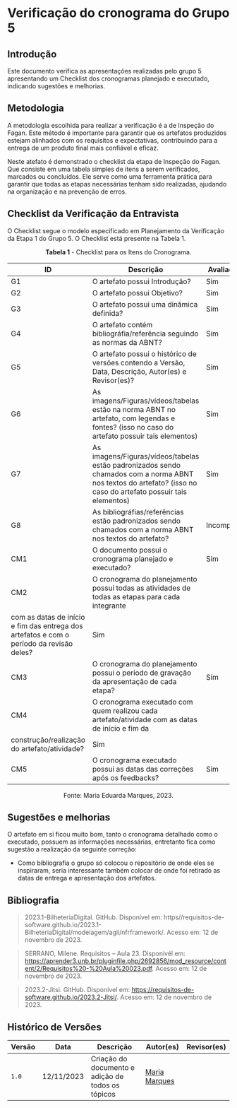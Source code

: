 # Verificação do cronograma do Grupo 5

## Introdução

Este documento verifica as apresentações realizadas pelo grupo 5 apresentando um Checklist dos cronogramas planejado e executado, indicando sugestões e melhorias.

## Metodologia

A metodologia escolhida para realizar a verificação é a de Inspeção do Fagan. Este método é importante para garantir que os artefatos produzidos estejam alinhados com os requisitos e expectativas, contribuindo para a entrega de um produto final mais confiável e eficaz. 

Neste atefato é demonstrado o checklist da etapa de Inspeção do Fagan. Que consiste em uma tabela simples de itens a serem verificados, marcados ou concluídos. Ele serve como uma ferramenta prática para garantir que todas as etapas necessárias tenham sido realizadas, ajudando na organização e na prevenção de erros.

## Checklist da Verificação da Entravista

O Checklist segue o modelo especificado em Planejamento da Verificação da Etapa 1 do Grupo 5. O Checklist está presente na Tabela 1.

<center>

**Tabela 1** - Checklist para os Itens do Cronograma.

| ID | Descrição | Avaliação | Observações |
| ---| -------- | --------- | ------------ |
| G1  | O artefato possui Introdução? | Sim |  |
| G2  | O artefato possui Objetivo? | Sim |  |
| G3  | O artefato possui uma dinâmica definida? | Sim |  |
| G4  | O artefato contém bibliográfia/referência seguindo as normas da ABNT? | Sim |  |
| G5  | O artefato possui o histórico de versões contendo a Versão, Data, Descrição, Autor(es) e Revisor(es)? | Sim |  |
| G6  | As imagens/Figuras/vídeos/tabelas estão na norma ABNT no artefato, com legendas e fontes? (isso no caso do artefato possuir tais elementos) | Sim |  |
| G7  | As imagens/Figuras/vídeos/tabelas estão padronizados sendo chamados com a norma ABNT nos textos do artefato? (isso no caso do artefato possuir tais elementos) | Sim |  |
| G8  | As bibliográfias/referências estão padronizados sendo chamados com a norma ABNT nos textos do artefato?  | Incompleto |  |
| CM1 | O documento possui o cronograma planejado e executado? | Sim |  |
| CM2 | O cronograma do planejamento possui todas as atividades de todas as etapas para cada integrante
com as datas de início e fim das entrega dos artefatos e com o período da revisão deles? | Sim |  |
| CM3 | O cronograma do planejamento possui o período de gravação da apresentação de cada etapa? | Sim |  |
| CM4 | O cronograma executado com quem realizou cada artefato/atividade com as datas de início e fim da
construção/realização do artefato/atividade? | Sim |  |
| CM5 |O cronograma executado possui as datas das correções após os feedbacks? | Sim |  |


Fonte: Maria Eduarda Marques, 2023.

</center>

## Sugestões e melhorias

O artefato em si ficou muito bom, tanto o cronograma detalhado como o executado, possuem as informações necessárias, entretanto fica como sugestão a realização da seguinte correção:
  - Como bibliografia o grupo só colocou o repositório de onde eles se inspiraram, seria interessante também colocar de onde foi retirado as datas de entrega e apresentação dos artefatos.
  

## Bibliografia

> 2023.1-BilheteriaDigital. GitHub. Disponível em: https//requisitos-de-software.github.io/2023.1-BilheteriaDigital/modelagem/agil/nfrframework/.  Acesso em: 12 de novembro de 2023.

> SERRANO, Milene. Requisitos – Aula 23. Disponivél em: https://aprender3.unb.br/pluginfile.php/2692856/mod_resource/content/2/Requisitos%20-%20Aula%20023.pdf. Acesso em: 12 de novembro de 2023.

> 2023.2-Jitsi. GitHub. Disponível em: https://requisitos-de-software.github.io/2023.2-Jitsi/. Acesso em: 12 de novembro de 2023.

## Histórico de Versões

| Versão | Data       | Descrição   | Autor(es)   | Revisor(es) |
| ------ | ---------- | ----------- | ------------ | ---------- |
| `1.0`  | 12/11/2023 | Criação do documento e adição de todos os tópicos | [Maria Marques](https://github.com/EduardaSMarques)  |  |
